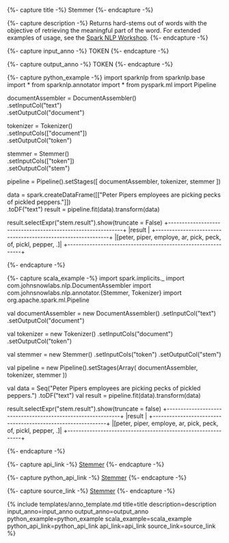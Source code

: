 {%- capture title -%}
Stemmer
{%- endcapture -%}

{%- capture description -%}
Returns hard-stems out of words with the objective of retrieving the meaningful part of the word.
For extended examples of usage, see the [Spark NLP Workshop](https://github.com/JohnSnowLabs/spark-nlp-workshop/blob/master/tutorials/Certification_Trainings/Public/2.Text_Preprocessing_with_SparkNLP_Annotators_Transformers.ipynb).
{%- endcapture -%}

{%- capture input_anno -%}
TOKEN
{%- endcapture -%}

{%- capture output_anno -%}
TOKEN
{%- endcapture -%}

{%- capture python_example -%}
import sparknlp
from sparknlp.base import *
from sparknlp.annotator import *
from pyspark.ml import Pipeline

documentAssembler = DocumentAssembler() \
    .setInputCol("text") \
    .setOutputCol("document")

tokenizer = Tokenizer() \
    .setInputCols(["document"]) \
    .setOutputCol("token")

stemmer = Stemmer() \
    .setInputCols(["token"]) \
    .setOutputCol("stem")

pipeline = Pipeline().setStages([
    documentAssembler,
    tokenizer,
    stemmer
])

data = spark.createDataFrame([["Peter Pipers employees are picking pecks of pickled peppers."]]) \
    .toDF("text")
result = pipeline.fit(data).transform(data)

result.selectExpr("stem.result").show(truncate = False)
+-------------------------------------------------------------+
|result                                                       |
+-------------------------------------------------------------+
|[peter, piper, employe, ar, pick, peck, of, pickl, pepper, .]|
+-------------------------------------------------------------+

{%- endcapture -%}

{%- capture scala_example -%}
import spark.implicits._
import com.johnsnowlabs.nlp.DocumentAssembler
import com.johnsnowlabs.nlp.annotator.{Stemmer, Tokenizer}
import org.apache.spark.ml.Pipeline

val documentAssembler = new DocumentAssembler()
  .setInputCol("text")
  .setOutputCol("document")

val tokenizer = new Tokenizer()
  .setInputCols("document")
  .setOutputCol("token")

val stemmer = new Stemmer()
  .setInputCols("token")
  .setOutputCol("stem")

val pipeline = new Pipeline().setStages(Array(
  documentAssembler,
  tokenizer,
  stemmer
))

val data = Seq("Peter Pipers employees are picking pecks of pickled peppers.")
  .toDF("text")
val result = pipeline.fit(data).transform(data)

result.selectExpr("stem.result").show(truncate = false)
+-------------------------------------------------------------+
|result                                                       |
+-------------------------------------------------------------+
|[peter, piper, employe, ar, pick, peck, of, pickl, pepper, .]|
+-------------------------------------------------------------+

{%- endcapture -%}

{%- capture api_link -%}
[Stemmer](https://nlp.johnsnowlabs.com/api/com/johnsnowlabs/nlp/annotators/Stemmer)
{%- endcapture -%}

{%- capture python_api_link -%}
[Stemmer](/api/python/reference/autosummary/sparknlp/annotator/stemmer/index.html#sparknlp.annotator.stemmer.Stemmer)
{%- endcapture -%}

{%- capture source_link -%}
[Stemmer](https://github.com/JohnSnowLabs/spark-nlp/tree/master/src/main/scala/com/johnsnowlabs/nlp/annotators/Stemmer.scala)
{%- endcapture -%}

{% include templates/anno_template.md
title=title
description=description
input_anno=input_anno
output_anno=output_anno
python_example=python_example
scala_example=scala_example
python_api_link=python_api_link
api_link=api_link
source_link=source_link
%}